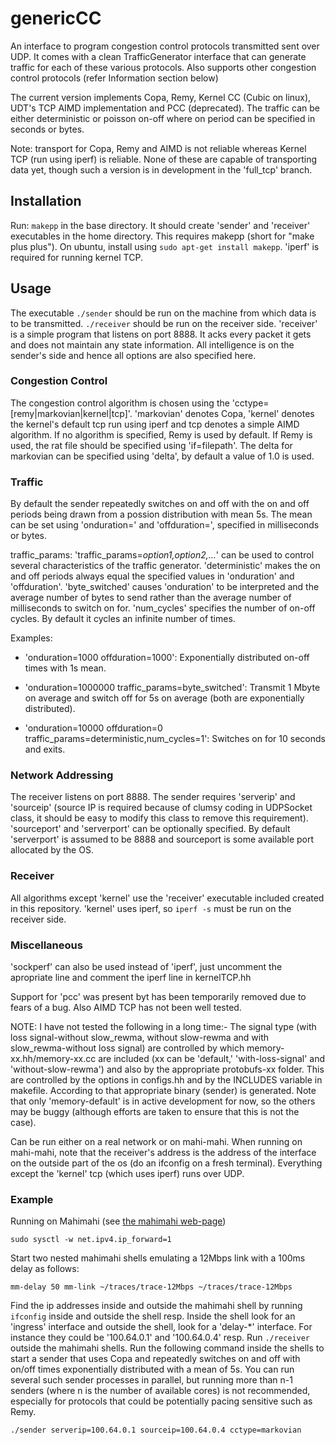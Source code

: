 # genericCC

An interface to program congestion control protocols transmitted sent
over UDP. It comes with a clean TrafficGenerator interface that can
generate traffic for each of these various protocols. Also supports
other congestion control protocols (refer Information section below)

The current version implements Copa, Remy, Kernel CC (Cubic on linux),
UDT's TCP AIMD implementation and PCC (deprecated). The traffic can be
either deterministic or poisson on-off where on period can be
specified in seconds or bytes.

Note: transport for Copa, Remy and AIMD is not reliable whereas Kernel
TCP (run using iperf) is reliable. None of these are capable of
transporting data yet, though such a version is in development in the
'full_tcp' branch.

Installation
------------

Run: `makepp` in the base directory. It should create 'sender' and
'receiver' executables in the home directory. This requires makepp
(short for "make plus plus"). On ubuntu, install using `sudo apt-get
install makepp`. 'iperf' is required for running kernel TCP.

Usage
-----------

The executable `./sender` should be run on the machine from which data
is to be transmitted. `./receiver` should be run on the receiver
side. 'receiver' is a simple program that listens on port 8888. It
acks every packet it gets and does not maintain any state
information. All intelligence is on the sender's side and hence all
options are also specified here.

### Congestion Control

The congestion control algorithm is chosen using the
'cctype=[remy|markovian|kernel|tcp]'. 'markovian' denotes Copa,
'kernel' denotes the kernel's default tcp run using iperf and tcp
denotes a simple AIMD algorithm. If no algorithm is specified, Remy is
used by default. If Remy is used, the rat file should be specified
using 'if=filepath'. The delta for markovian can be specified using
'delta', by default a value of 1.0 is used.

### Traffic

By default the sender repeatedly switches on and off with the on and
off periods being drawn from a possion distribution with mean 5s. The
mean can be set using 'onduration=' and 'offduration=', specified in
milliseconds or bytes.

traffic_params: 'traffic_params=*option1,option2,...*' can be used to
control several characteristics of the traffic
generator. 'deterministic' makes the on and off periods always equal
the specified values in 'onduration' and
'offduration'. 'byte_switched' causes 'onduration' to be interpreted
and the average number of bytes to send rather than the average number
of milliseconds to switch on for. 'num_cycles' specifies the number of
on-off cycles. By default it cycles an infinite number of times.

Examples:

  * 'onduration=1000 offduration=1000': Exponentially distributed
on-off times with 1s mean.

  * 'onduration=1000000 traffic_params=byte_switched': Transmit 1
Mbyte on average and switch off for 5s on average (both are
exponentially distributed).  

  * 'onduration=10000 offduration=0
traffic_params=deterministic,num_cycles=1': Switches on for 10 seconds
and exits.

### Network Addressing

The receiver listens on port 8888. The sender requires 'serverip' and
'sourceip' (source IP is required because of clumsy coding in
UDPSocket class, it should be easy to modify this class to remove this
requirement). 'sourceport' and 'serverport' can be optionally
specified. By default 'serverport' is assumed to be 8888 and
sourceport is some available port allocated by the OS.

### Receiver

All algorithms except 'kernel' use the 'receiver' executable included
created in this repository. 'kernel' uses iperf, so `iperf -s` must be
run on the receiver side.



### Miscellaneous

'sockperf' can also be used instead of 'iperf', just uncomment the
apropriate line and comment the iperf line in kernelTCP.hh​

Support for 'pcc' was present byt has been temporarily removed due to
fears of a bug. Also AIMD TCP has not been well tested.

NOTE: I have not tested the following in a long time:- The signal type
(with loss signal-without slow_rewma, without slow-rewma and with
slow_rewma-without loss signal) are controlled by which
memory-xx.hh/memory-xx.cc are included (xx can be 'default,'
'with-loss-signal' and 'without-slow-rewma') and also by the
appropriate protobufs-xx folder. This are controlled by the options in
configs.hh and by the INCLUDES variable in makefile. According to that
appropriate binary (sender) is generated. Note that only
'memory-default' is in active development for now, so the others may
be buggy (although efforts are taken to ensure that this is not the
case).

Can be run either on a real network or on mahi-mahi. When running on
mahi-mahi, note that the receiver's address is the address of the
interface on the outside part of the os (do an ifconfig on a fresh
terminal). Everything except the 'kernel' tcp (which uses iperf) runs
over UDP.

### Example

Running on Mahimahi (see [the mahimahi web-page](mahimahi.mit.edu))

`sudo sysctl -w net.ipv4.ip_forward=1`

Start two nested mahimahi shells emulating a 12Mbps link with a 100ms
delay as follows:

`mm-delay 50 mm-link ~/traces/trace-12Mbps ~/traces/trace-12Mbps`

Find the ip addresses inside and outside the mahimahi shell by running `ifconfig` inside and outside the shell resp. Inside the shell look for an 'ingress' interface and outside the shell, look for a 'delay-*' interface. For instance they could be '100.64.0.1' and '100.64.0.4' resp. Run `./receiver` outside the mahimahi shells. Run the following command inside the shells to start a sender that uses Copa and repeatedly switches on and off with on/off times exponentially distributed with a mean of 5s. You can run several such sender processes in parallel, but running more than n-1 senders (where n is the number of available cores) is not recommended, especially for protocols that could be potentially pacing sensitive such as Remy. 

`./sender serverip=100.64.0.1 sourceip=100.64.0.4 cctype=markovian`
